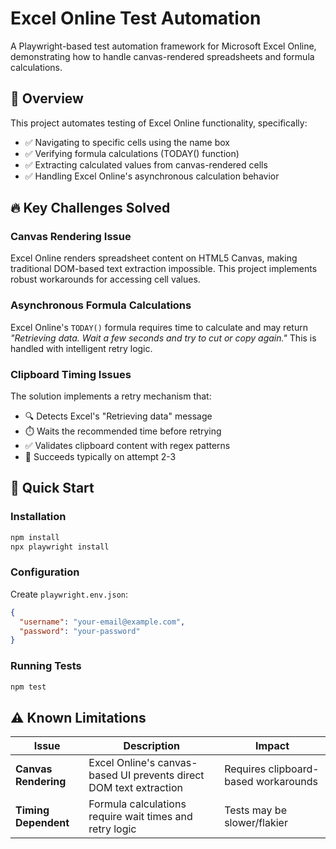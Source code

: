 # Excel Online Test Automation

A Playwright-based test automation framework for Microsoft Excel Online, demonstrating how to handle canvas-rendered spreadsheets and formula calculations.

## 🎯 Overview

This project automates testing of Excel Online functionality, specifically:

- ✅ Navigating to specific cells using the name box
- ✅ Verifying formula calculations (TODAY() function)
- ✅ Extracting calculated values from canvas-rendered cells
- ✅ Handling Excel Online's asynchronous calculation behavior

## 🔥 Key Challenges Solved

### Canvas Rendering Issue

Excel Online renders spreadsheet content on HTML5 Canvas, making traditional DOM-based text extraction impossible. This project implements robust workarounds for accessing cell values.

### Asynchronous Formula Calculations

Excel Online's `TODAY()` formula requires time to calculate and may return _"Retrieving data. Wait a few seconds and try to cut or copy again."_ This is handled with intelligent retry logic.

### Clipboard Timing Issues

The solution implements a retry mechanism that:

- 🔍 Detects Excel's "Retrieving data" message
- ⏱️ Waits the recommended time before retrying
- ✅ Validates clipboard content with regex patterns
- 🎉 Succeeds typically on attempt 2-3

## 🚀 Quick Start

### Installation

```bash
npm install
npx playwright install
```

### Configuration

Create `playwright.env.json`:

```json
{
  "username": "your-email@example.com",
  "password": "your-password"
}
```

### Running Tests

```bash
npm test
```

## ⚠️ Known Limitations

| Issue                | Description                                                        | Impact                               |
| -------------------- | ------------------------------------------------------------------ | ------------------------------------ |
| **Canvas Rendering** | Excel Online's canvas-based UI prevents direct DOM text extraction | Requires clipboard-based workarounds |
| **Timing Dependent** | Formula calculations require wait times and retry logic            | Tests may be slower/flakier          |
